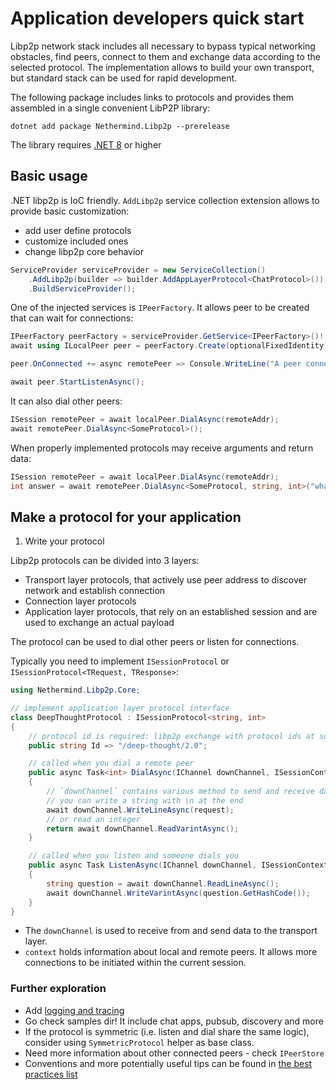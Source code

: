 # Application developers quick start

Libp2p network stack includes all necessary to bypass typical networking obstacles, find peers, connect to them and exchange data according to the selected protocol. The implementation allows to build your own transport, but standard stack can be used for rapid development.

The following package includes links to protocols and provides them assembled in a single convenient LibP2P library:

```
dotnet add package Nethermind.Libp2p --prerelease
```

The library requires [.NET 8](https://dotnet.microsoft.com/en-us/download) or higher

## Basic usage

.NET libp2p is IoC friendly. `AddLibp2p` service collection extension allows to provide basic customization:
- add user define protocols
- customize included ones
- change libp2p core behavior

```cs
ServiceProvider serviceProvider = new ServiceCollection()
    .AddLibp2p(builder => builder.AddAppLayerProtocol<ChatProtocol>())
    .BuildServiceProvider();
```

One of the injected services is `IPeerFactory`. It allows peer to be created that can wait for connections:

```cs
IPeerFactory peerFactory = serviceProvider.GetService<IPeerFactory>()!;
await using ILocalPeer peer = peerFactory.Create(optionalFixedIdentity);

peer.OnConnected += async remotePeer => Console.WriteLine("A peer connected {0}", remotePeer.RemoteAddress);

await peer.StartListenAsync();
```

It can also dial other peers:

```cs
ISession remotePeer = await localPeer.DialAsync(remoteAddr);
await remotePeer.DialAsync<SomeProtocol>();
```

When properly implemented protocols may receive arguments and return data:

```cs
ISession remotePeer = await localPeer.DialAsync(remoteAddr);
int answer = await remotePeer.DialAsync<SomeProtocol, string, int>("what is answer to the Ultimate Question?");
```

## Make a protocol for your application

1. Write your protocol

Libp2p protocols can be divided into 3 layers:
- Transport layer protocols, that actively use peer address to discover network and establish connection
- Connection layer protocols
- Application layer protocols, that rely on an established session and are used to exchange an actual payload

The protocol can be used to dial other peers or listen for connections.

Typically you need to implement `ISessionProtocol` or `ISessionProtocol<TRequest, TResponse>`:

```csharp
using Nethermind.Libp2p.Core;

// implement application layer protocol interface
class DeepThoughtProtocol : ISessionProtocol<string, int>
{
    // protocol id is required: libp2p exchange with protocol ids at some step
    public string Id => "/deep-thought/2.0";

    // called when you dial a remote peer
    public async Task<int> DialAsync(IChannel downChannel, ISessionContext context, string request)
    {
        // `downChannel` contains various method to send and receive data
        // you can write a string with \n at the end
        await downChannel.WriteLineAsync(request);
        // or read an integer
        return await downChannel.ReadVarintAsync();
    }

    // called when you listen and someone dials you
    public async Task ListenAsync(IChannel downChannel, ISessionContext context)
    {
        string question = await downChannel.ReadLineAsync();
        await downChannel.WriteVarintAsync(question.GetHashCode());
    }
}
```

- The `downChannel` is used to receive from and send data to the transport layer.
- `context` holds information about local and remote peers. It allows more connections to be initiated within the current session.

### Further exploration
- Add [logging and tracing](./logging-tracing.md)
- Go check samples dir! It include chat apps, pubsub, discovery and more
- If the protocol is symmetric (i.e. listen and dial share the same logic), consider using `SymmetricProtocol` helper as base class.
- Need more information about other connected peers - check `IPeerStore`
- Conventions and more potentially useful tips can be found in [the best practices list](./development/best-practices.md)
